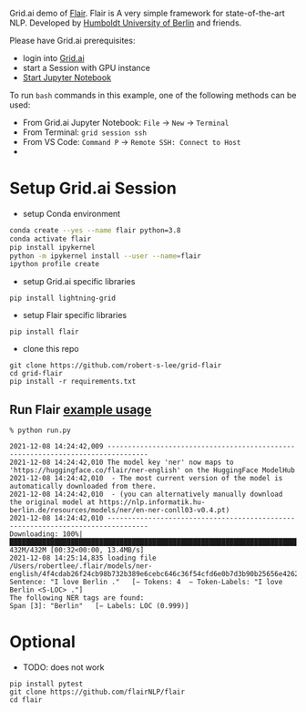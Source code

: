 
Grid.ai demo of [Flair](https://github.com/flairNLP/flair).  Flair is A very simple framework for state-of-the-art NLP. Developed by [Humboldt University of Berlin](https://www.informatik.hu-berlin.de/en/forschung-en/gebiete/ml-en/) and friends. 

Please have Grid.ai prerequisites:
- login into [Grid.ai](#start-a-gridai-g4dnxlarge--1-x-t4-session)
- start a Session with GPU instance
- [Start Jupyter Notebook](#start-a-jupyter-notebook) 

To run `bash` commands in this example, one of the following methods can be used: 
- From Grid.ai Jupyter Notebook: `File` -> `New` -> `Terminal`
- From Terminal: `grid session ssh`
- From VS Code: `Command P` -> `Remote SSH: Connect to Host`
- 
# Setup Grid.ai Session 

- setup Conda environment
```bash
conda create --yes --name flair python=3.8
conda activate flair 
pip install ipykernel 
python -m ipykernel install --user --name=flair 
ipython profile create
```
- setup Grid.ai specific libraries
```
pip install lightning-grid
```
- setup Flair specific libraries
```
pip install flair
```
- clone this repo
```
git clone https://github.com/robert-s-lee/grid-flair
cd grid-flair
pip install -r requirements.txt
```

## Run Flair [example usage](https://github.com/flairNLP/flair#example-usage)

```
% python run.py

2021-12-08 14:24:42,009 --------------------------------------------------------------------------------
2021-12-08 14:24:42,010 The model key 'ner' now maps to 'https://huggingface.co/flair/ner-english' on the HuggingFace ModelHub
2021-12-08 14:24:42,010  - The most current version of the model is automatically downloaded from there.
2021-12-08 14:24:42,010  - (you can alternatively manually download the original model at https://nlp.informatik.hu-berlin.de/resources/models/ner/en-ner-conll03-v0.4.pt)
2021-12-08 14:24:42,010 --------------------------------------------------------------------------------
Downloading: 100%|██████████████████████████████████████████████████████████████████████████████████████████████████████████████████| 432M/432M [00:32<00:00, 13.4MB/s]
2021-12-08 14:25:14,835 loading file /Users/robertlee/.flair/models/ner-english/4f4cdab26f24cb98b732b389e6cebc646c36f54cfd6e0b7d3b90b25656e4262f.8baa8ae8795f4df80b28e7f7b61d788ecbb057d1dc85aacb316f1bd02837a4a4
Sentence: "I love Berlin ."   [− Tokens: 4  − Token-Labels: "I love Berlin <S-LOC> ."]
The following NER tags are found:
Span [3]: "Berlin"   [− Labels: LOC (0.999)]
```

# Optional

- TODO: does not work

```
pip install pytest
git clone https://github.com/flairNLP/flair
cd flair
```

